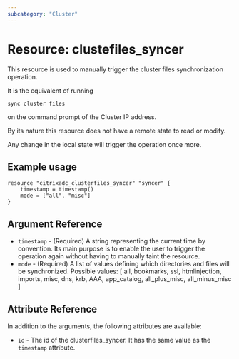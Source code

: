 ```yaml
---
subcategory: "Cluster"
---
```


# Resource: clustefiles\_syncer

This resource is used to manually trigger the cluster files synchronization
operation.

It is the equivalent of running
```shell
sync cluster files
```
on the command prompt of the Cluster IP address.

By its nature this resource does not have a remote state to read or modify.

Any change in the local state will trigger the operation once more.



## Example usage

```hcl
resource "citrixadc_clusterfiles_syncer" "syncer" {
    timestamp = timestamp()
    mode = ["all", "misc"]
}
```


## Argument Reference

* `timestamp` - (Required) A string representing the current time by convention. Its main purpose is to enable the user to trigger the operation again without having to manually taint the resource.
* `mode` - (Required) A list of values defining which directories and files will be synchronized. Possible values: [ all, bookmarks, ssl, htmlinjection, imports, misc, dns, krb, AAA, app\_catalog, all\_plus\_misc, all\_minus\_misc ]



## Attribute Reference

In addition to the arguments, the following attributes are available:

* `id` - The id of the clusterfiles\_syncer. It has the same value as the `timestamp` attribute.
